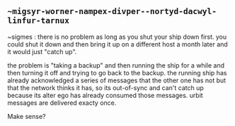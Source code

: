 ## `~migsyr-worner-nampex-divper--nortyd-dacwyl-linfur-tarnux`
~sigmes : there is no problem as long as you shut your ship down first. you could shut it down and then bring it up on a different host a month later and it would just "catch up".

the problem is "taking a backup" and then running the ship for a while and then turning it off and trying to go back to the backup. the running ship has already acknowledged a series of messages that the other one has not but that the network thinks it has, so its out-of-sync and can't catch up because its alter ego has already consumed those messages. urbit messages are delivered exacty once. 

Make sense?